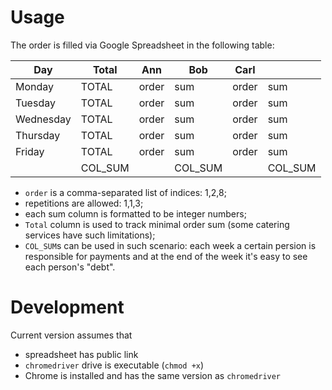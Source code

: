 # Usage

The order is filled via Google Spreadsheet in the following table:

|    Day    |  Total  |        Ann      |        Bob      |       Carl      |         |
| --------- | ------- | --------------- | --------------- | --------------- | ------- |
| Monday    |  TOTAL  | order |   sum   | order |   sum   | order |   sum   | ROW_SUM |
| Tuesday   |  TOTAL  | order |   sum   | order |   sum   | order |   sum   | ROW_SUM |
| Wednesday |  TOTAL  | order |   sum   | order |   sum   | order |   sum   | ROW_SUM |
| Thursday  |  TOTAL  | order |   sum   | order |   sum   | order |   sum   | ROW_SUM |
| Friday    |  TOTAL  | order |   sum   | order |   sum   | order |   sum   | ROW_SUM |
|           | COL_SUM |       | COL_SUM |       | COL_SUM |       | COL_SUM |         |

* `order` is a comma-separated list of indices: 1,2,8;
* repetitions are allowed: 1,1,3;
* each sum column is formatted to be integer numbers;
* `Total` column is used to track minimal order sum (some catering services have such limitations);
* `COL_SUM`s can be used in such scenario: each week a certain persion is responsible for payments and at the end of the week it's easy to see each person's "debt".


# Development

Current version assumes that
* spreadsheet has public link
* `chromedriver` drive is executable (`chmod +x`)
* Chrome is installed and has the same version as `chromedriver`

